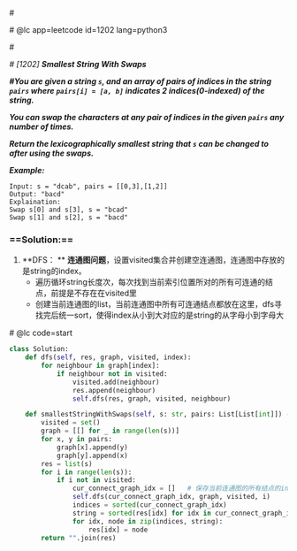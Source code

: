 \#

\# @lc app=leetcode id=1202 lang=python3

\#

*\# [1202] **Smallest String With Swaps***

***\#You are given a string `s`, and an array of pairs of indices in the string `pairs` where `pairs[i] = [a, b]` indicates 2 indices(0-indexed) of the string.***

***You can swap the characters at any pair of indices in the given `pairs` any number of times.***

***Return the lexicographically smallest string that `s` can be changed to after using the swaps.***

***Example:***

```
Input: s = "dcab", pairs = [[0,3],[1,2]]
Output: "bacd"
Explaination: 
Swap s[0] and s[3], s = "bcad"
Swap s[1] and s[2], s = "bacd"
```

### ==Solution:==

1. **DFS： ** **连通图问题**，设置visited集合并创建空连通图，连通图中存放的是string的index。
   - 遍历循环string长度次，每次找到当前索引位置所对的所有可连通的结点，前提是不存在在visited里
   - 创建当前连通图的list，当前连通图中所有可连通结点都放在这里，dfs寻找完后统一sort，使得index从小到大对应的是string的从字母小到字母大

\# @lc code=start

```python
class Solution:
    def dfs(self, res, graph, visited, index):
        for neighbour in graph[index]:
            if neighbour not in visited:
                visited.add(neighbour)
                res.append(neighbour)
                self.dfs(res, graph, visited, neighbour)

    def smallestStringWithSwaps(self, s: str, pairs: List[List[int]]) -> str:
        visited = set()
        graph = [[] for _ in range(len(s))]
        for x, y in pairs:
            graph[x].append(y)
            graph[y].append(x)
        res = list(s)
        for i in range(len(s)):
            if i not in visited:
                cur_connect_graph_idx = []   # 保存当前连通图的所有结点的index
                self.dfs(cur_connect_graph_idx, graph, visited, i)
                indices = sorted(cur_connect_graph_idx)
                string = sorted(res[idx] for idx in cur_connect_graph_idx)
                for idx, node in zip(indices, string):
                    res[idx] = node
        return "".join(res)
```

